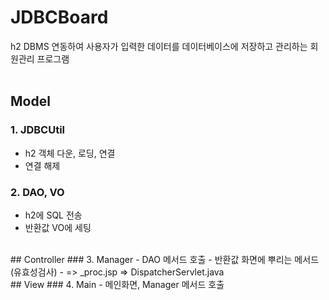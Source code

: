 # JDBCBoard
h2 DBMS 연동하여 사용자가 입력한 데이터를 데이터베이스에 저장하고 관리하는 회원관리 프로그램
<br><br>
## Model
### 1. JDBCUtil
- h2 객체 다운, 로딩, 연결
- 연결 해제
### 2. DAO, VO
- h2에 SQL 전송
- 반환값 VO에 세팅 
<br>
## Controller
### 3. Manager
- DAO 메서드 호출
- 반환값 화면에 뿌리는 메서드 (유효성검사)
- => _proc.jsp => DispatcherServlet.java
<br>
## View
### 4. Main
- 메인화면, Manager 메서드 호출 
